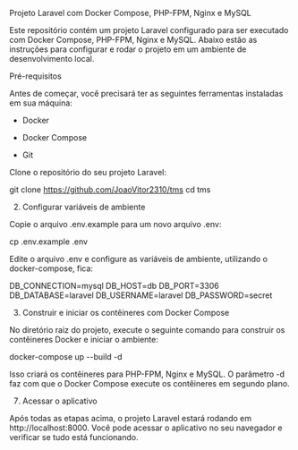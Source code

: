 Projeto Laravel com Docker Compose, PHP-FPM, Nginx e MySQL

Este repositório contém um projeto Laravel configurado para ser executado com Docker Compose, PHP-FPM, Nginx e MySQL. Abaixo estão as instruções para configurar e rodar o projeto em um ambiente de desenvolvimento local.

Pré-requisitos

Antes de começar, você precisará ter as seguintes ferramentas instaladas em sua máquina:

-   Docker
    
-   Docker Compose
    
-   Git
    
Clone o repositório do seu projeto Laravel:

git clone https://github.com/JoaoVitor2310/tms
cd tms

2.  Configurar variáveis de ambiente
    
Copie o arquivo .env.example para um novo arquivo .env:

cp .env.example .env

Edite o arquivo .env e configure as variáveis de ambiente, utilizando o docker-compose, fica:

DB_CONNECTION=mysql
DB_HOST=db
DB_PORT=3306
DB_DATABASE=laravel
DB_USERNAME=laravel
DB_PASSWORD=secret

3.  Construir e iniciar os contêineres com Docker Compose
    

No diretório raiz do projeto, execute o seguinte comando para construir os contêineres Docker e iniciar o ambiente:

docker-compose up --build -d

Isso criará os contêineres para PHP-FPM, Nginx e MySQL. O parâmetro -d faz com que o Docker Compose execute os contêineres em segundo plano.

7.  Acessar o aplicativo
    
Após todas as etapas acima, o projeto Laravel estará rodando em http://localhost:8000. Você pode acessar o aplicativo no seu navegador e verificar se tudo está funcionando.